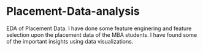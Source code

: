 # Placement-Data-analysis
EDA of Placement Data.
I have done some feature enginering and feature selection upon the placement data of the MBA students.
I have found some of the important insights using data visualizations.
